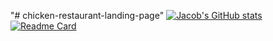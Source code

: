 "# chicken-restaurant-landing-page" 
[![Jacob's GitHub stats](https://github-readme-stats.vercel.app/api?username=enecode)](https://github.com/enecode/github-readme-stats)
[![Readme Card](https://github-readme-stats.vercel.app/api/pin/?username=enecode&repo=github-readme-stats)](https://github.com/enecode/github-readme-stats)
